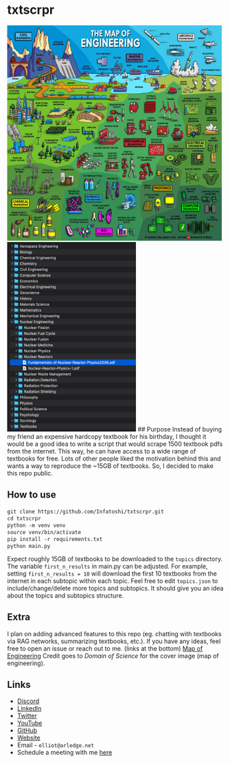 # txtscrpr
<a href="https://twitter.com/DominicWalliman/status/1522525405391036427/photo/1">
  <img src="./assets/engineering.jpeg" alt="txtscrpr" width="500" height="500">
</a>
<img src="./assets/folders.png" alt="Folders" width="300" height="440">
## Purpose
Instead of buying my friend an expensive hardcopy textbook for his birthday, I thought it would be a good idea to write a script that would scrape 1500 textbook pdfs from the internet. This way, he can have access to a wide range of textbooks for free. Lots of other people liked the motivation behind this and wants a way to reproduce the ~15GB of textbooks. So, I decided to make this repo public.

## How to use
```
git clone https://github.com/Infatoshi/txtscrpr.git
cd txtscrpr
python -m venv venv
source venv/bin/activate
pip install -r requirements.txt
python main.py
```
Expect roughly 15GB of textbooks to be downloaded to the `topics` directory.
The variable `first_n_results` in main.py can be adjusted. For example, setting `first_n_results = 10` will download the first 10 textbooks from the internet in each subtopic within each topic.
Feel free to edit `topics.json` to include/change/delete more topics and subtopics. It should give you an idea about the topics and subtopics structure.

## Extra
I plan on adding advanced features to this repo (eg. chatting with textbooks via RAG networks, summarizing textbooks, etc.). If you have any ideas, feel free to open an issue or reach out to me. (links at the bottom)
[Map of Engineering](https://twitter.com/DominicWalliman/status/1522525405391036427/photo/1)
Credit goes to *Domain of Science* for the cover image (map of engineering).

## Links
- [Discord](https://discord.gg/893q6n3TB8)
- [LinkedIn](https://www.linkedin.com/in/elliot-arledge-a392b7243/)
- [Twitter](https://twitter.com/elliotarledge)
- [YouTube](https://www.youtube.com/channel/UCjlt_l6MIdxi4KoxuMjhYxg)
- [GitHub](https://www.github.com/Infatoshi)
- [Website](https://elliotarledge.com)
- Email - `elliot@arledge.net`
- Schedule a meeting with me [here](https://calendly.com/elliot-ayxc/60min)